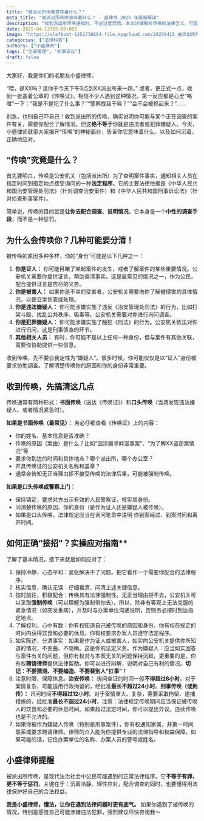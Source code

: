 ```yaml
---
title: "被派出所传唤意味着什么？"
meta_title: "被派出所传唤意味着什么？ - 盛律师 2025 年最新解读"
description: "收到派出所传唤通知时，不必过度恐慌。本文详细解析传唤的法律含义、可能原因及正确应对方法。小盛律师解释了传唤的法定程序、时限规定，以及作为证人、被害人或嫌疑人时的权利义务。文章强调传唤本身是中性的调查手段，不等同于定罪，并提供了实用建议：保持冷静、核实信息、按时前往、如实陈述、了解自身权利。对于刑事案件，建议及时联系律师。通过专业解读，帮助您在面对警方传唤时，既配合调查又能保护自身合法权益。"
date: 2025-04-12T05:00:00Z
image: "https://slefboot-1251736664.file.myqcloud.com/20250415_被派出所传唤.png/webp"
categories: ["法律科普"]
authors: ["小盛律师"]
tags: ["治安管理", "刑事诉讼"]
draft: false
---
```


大家好，我是你们的老朋友小盛律师。

“喂，是XX吗？请你于今天下午3点到XX派出所来一趟。” 或者，更正式一点，收到一张盖着公章的《传唤证》。相信不少人遇到这种情况，第一反应都是心里“咯噔”一下：“我是不是犯了什么事？”“警察找我干嘛？”“会不会被抓起来？”……

别急，也别自己吓自己！收到派出所的传唤，确实说明你可能与某个正在调查的案件有关，需要你配合了解情况。但这**绝不等于**你就是违法者或犯罪嫌疑人。今天，小盛律师就带大家揭开“传唤”的神秘面纱，告诉你它意味着什么，以及如何沉着、正确地应对。

## “传唤”究竟是什么？

首先要明白，传唤是公安机关（包括派出所）为了查明案件事实，通知相关人员在指定时间到指定地点接受询问的一种**法定程序**。它的主要法律依据是《中华人民共和国治安管理处罚法》（针对调查治安案件）和《中华人民共和国刑事诉讼法》（针对侦查刑事案件）。

简单说，传唤的目的就是**让你去配合调查、说明情况**。它本身是一个**中性的调查手段**，而不是一种惩罚。

## 为什么会传唤你？几种可能要分清！

被传唤的原因多种多样，你的“身份”可能是以下几种之一：

1.  **你是证人：** 你可能目睹了某起案件的发生，或者了解案件的某些重要情况。公安机关需要你提供证言，帮助查清事实。这是最常见的情况之一，作为公民，配合提供证言是应尽的义务。
2.  **你是被害人：** 如果你是不幸的受害者，公安机关需要向你了解被侵害的具体情况，以便立案侦查或处理。
3.  **你是违法嫌疑人：** 你可能涉嫌实施了违反《治安管理处罚法》的行为，比如打架斗殴、扰乱公共秩序、吸毒等。公安机关需要对你进行询问调查。
4.  **你是犯罪嫌疑人：** 你可能涉嫌实施了触犯《刑法》的行为。公安机关依法对你进行讯问，这是刑事侦查的环节。
5.  **其他相关人员：** 有时，你可能不是以上任何一种身份，但与案件有其他关联，需要你协助提供一些信息。

收到传唤，先不要自我定性为“嫌疑人”。很多时候，你可能仅仅是以“证人”身份被要求协助调查。了解清楚传唤你的原因和你的身份非常重要。

## 收到传唤，先搞清这几点

传唤通常有两种形式：**书面传唤**（送达《传唤证》）和**口头传唤**（当场发现违法嫌疑人、或者情况紧急时）。

**如果是书面传唤（最常见）：** 务必仔细查看《传唤证》上的内容：
* 你的姓名、基本信息是否准确？
* 传唤的原因（案由）是什么？比如“因涉嫌寻衅滋事案”、“为了解XX盗窃案情况”等
* 要求你到达的时间和具体地点？哪个派出所，哪个办公室？
* 开具传唤证的公安机关名称和盖章？
* 通常会告知无正当理由拒不接受传唤的法律后果，可能被强制传唤。

**如果是口头传唤或警察上门：**

* 保持镇定，要求对方出示有效的人民警察证，核实其身份。
* 问清楚传唤的原因、你的身份（是作为证人还是嫌疑人被传唤）。
* 如果是口头传唤，法律规定应当在询问笔录中注明 你到案经过、到案时间和离开时间。

## 如何正确“接招”？实操应对指南**

了解了基本情况，接下来就是如何应对了：

1.  保持冷静，心态平和：紧张解决不了问题。把它看作一个需要你配合的法律程序。
2.  核实信息，确认无误：仔细看清、问清上述关键信息。
3.  按时前往，积极配合：传唤具有法律强制性。无正当理由拒不去，公安机关可以采取**强制传唤**（可以理解为强制带你去）。所以，除非有客观上无法克服的紧急情况（如突发重病），并及时与办案单位沟通说明，否则务必按时到达指定地点。
4.  了解权利，心中有数：你有权知道自己被传唤的原因和身份。你有权在规定的时间内获得饮食和必要的休息。你有权要求办案人员遵守法定程序。
5.  如实陈述，分清事实：如果是作为证人或被害人，如实向公安机关提供你所知道的情况，不歪曲、不隐瞒。这是你的法定义务。作为嫌疑人：应当如实回答与案件有关的问题，但你有权对与本案无关的问题保持沉默。更重要的是，你有权**聘请律师**提供法律帮助。你可以进行辩解，说明对自己有利的情况。**切记：不要猜测、不要编造、不要替别人“扛事”！**
6. 注意时限，保障休息。**治安传唤：** 询问查证的时间一般**不得超过8小时**。对于案情复杂，可能适用行政拘留的，经批准**最长不超过24小时**。**刑事传唤（或拘传）：** 讯问时间**不得超过12小时**。对于案情重大、复杂，需要采取拘留、逮捕措施的，经批准**最长不超过24小时**。注意：法律规定传唤期间应当保证被传唤人的饮食和必要的休息时间。如果超过法定时间，你可以提出异议。连续传唤也是不允许的。
7. 如果你被作为嫌疑人传唤（特别是刑事案件），你有权通知家属，并第一时间联系或要求聘请律师。律师的介入能为你提供专业的法律指导和权益保障。如果可能的话，记住办案单位的名称、办案人员的警号或姓名。

## 小盛律师提醒

被派出所传唤，是现代法治社会中公民可能遇到的正常法律程序。它**不等于有罪，更不等于惩罚**。关键在于：沉着冷静、理性应对，配合调查的同时，也要懂得用法律保护好自己的合法权益。

**我是小盛律师，懂法，让你在遇到法律问题时更有底气。** 如果你遇到了被传唤的情况，特别是感觉自己可能涉嫌违法犯罪，强烈建议尽快咨询我～